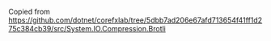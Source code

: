 Copied from https://github.com/dotnet/corefxlab/tree/5dbb7ad206e67afd713654f41ff1d275c384cb39/src/System.IO.Compression.Brotli